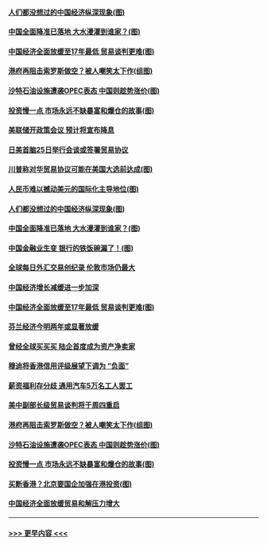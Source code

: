 #### [人们都没想过的中国经济纵深现象(图)](../pages/p5/907684.md?t=09181233) 
#### [中国全面降准已落地 大水漫灌到谁家？(图)](../pages/p5/907688.md?t=09181233) 
#### [中国经济全面放缓至17年最低 贸易谈判更难(图)](../pages/p5/907648.md?t=09181233) 
#### [港府再阻击索罗斯做空？被人嘲笑太下作(组图)](../pages/p5/907637.md?t=09181233) 
#### [沙特石油设施遭袭OPEC表态 中国则趁势涨价(图)](../pages/p5/907570.md?t=09181233) 
#### [投资慢一点 市场永远不缺暴富和爆仓的故事(图)](../pages/p5/907564.md?t=09181233) 
#### [美联储开政策会议 预计将宣布降息](../pages/p5/907739.md?t=09181233) 
#### [日美首脑25日举行会谈或签署贸易协议](../pages/p5/907734.md?t=09181233) 
#### [川普称对华贸易协议可能在美国大选前达成(图)](../pages/p5/907707.md?t=09181233) 
#### [人民币难以撼动美元的国际化主导地位(图)](../pages/p5/907705.md?t=09181233) 
#### [人们都没想过的中国经济纵深现象(图)](../pages/p5/907684.md?t=09181233) 
#### [中国全面降准已落地 大水漫灌到谁家？(图)](../pages/p5/907688.md?t=09181233) 
#### [中国金融业生变 银行的铁饭碗漏了！(图)](../pages/p5/907683.md?t=09181233) 
#### [全球每日外汇交易创纪录 伦敦市场仍最大](../pages/p5/907685.md?t=09181233) 
#### [中国经济增长减缓进一步加深](../pages/p5/907649.md?t=09181233) 
#### [中国经济全面放缓至17年最低 贸易谈判更难(图)](../pages/p5/907648.md?t=09181233) 
#### [芬兰经济今明两年或显著放缓](../pages/p5/907643.md?t=09181233) 
#### [曾经全球买买买 陆企首度成为资产净卖家](../pages/p5/907641.md?t=09181233) 
#### [穆迪将香港信用评级展望下调为 “负面”](../pages/p5/907640.md?t=09181233) 
#### [薪资福利存分歧 通用汽车5万名工人罢工](../pages/p5/907639.md?t=09181233) 
#### [美中副部长级贸易谈判将于周四重启](../pages/p5/907638.md?t=09181233) 
#### [港府再阻击索罗斯做空？被人嘲笑太下作(组图)](../pages/p5/907637.md?t=09181233) 
#### [沙特石油设施遭袭OPEC表态 中国则趁势涨价(图)](../pages/p5/907570.md?t=09181233) 
#### [投资慢一点 市场永远不缺暴富和爆仓的故事(图)](../pages/p5/907564.md?t=09181233) 
#### [买断香港？北京要国企加强在港投资(图)](../pages/p5/907582.md?t=09181233) 
#### [中国经济全面放缓贸易和解压力增大](../pages/p5/907579.md?t=09181233) 

----
#### [ >>> 更早内容 <<< ](../indexes/p5-earlier.md)
